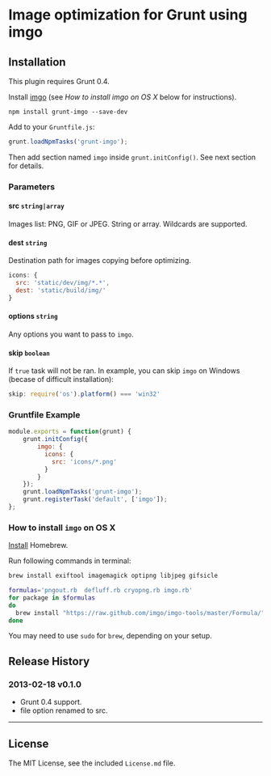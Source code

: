 # Image optimization for Grunt using imgo

## Installation

This plugin requires Grunt 0.4.

Install [imgo](https://github.com/imgo/imgo/blob/master/README.md) (see *How to install imgo on OS X* below for instructions).

`npm install grunt-imgo --save-dev`

Add to your `Gruntfile.js`:

```javascript
grunt.loadNpmTasks('grunt-imgo');
```

Then add section named `imgo` inside `grunt.initConfig()`. See next section for details.


### Parameters

#### src `string|array`

Images list: PNG, GIF or JPEG. String or array. Wildcards are supported.

#### dest `string`

Destination path for images copying before optimizing.

``` javascript
icons: {
  src: 'static/dev/img/*.*',
  dest: 'static/build/img/'
}
```

#### options `string`

Any options you want to pass to `imgo`.

#### skip `boolean`

If `true` task will not be ran. In example, you can skip `imgo` on Windows (becase of difficult installation):

``` javascript
skip: require('os').platform() === 'win32'
```


### Gruntfile Example

``` javascript
module.exports = function(grunt) {
	grunt.initConfig({
		imgo: {
		  icons: {
		    src: 'icons/*.png'
		  }
		}
	});
	grunt.loadNpmTasks('grunt-imgo');
	grunt.registerTask('default', ['imgo']);
};
```

### How to install `imgo` on OS X

[Install](https://github.com/mxcl/homebrew/wiki/Installation) Homebrew.

Run following commands in terminal:

```bash
brew install exiftool imagemagick optipng libjpeg gifsicle

formulas='pngout.rb  defluff.rb cryopng.rb imgo.rb'
for package in $formulas
do
  brew install "https://raw.github.com/imgo/imgo-tools/master/Formula/"$package
done
```

You may need to use `sudo` for `brew`, depending on your setup.


## Release History

### 2013-02-18 v0.1.0

* Grunt 0.4 support.
* file option renamed to src.


---

## License

The MIT License, see the included `License.md` file.
